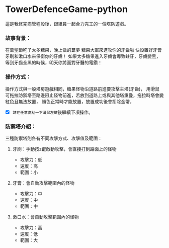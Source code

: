 # TowerDefenceGame-python
這是我修完商管程設後，跟組員一起合力完工的一個塔防遊戲。

### 故事背景：
在萬聖節吃了太多糖果，晚上做的噩夢
糖果大軍來進攻你的牙齒啦
快設置好牙膏牙刷和漱口水來保衛你的牙齒！
如果太多糖果進入牙齒會導致蛀牙，牙齒變黑，等到牙齒全黑的時候，明天你將面對牙醫的電鑽！

### 操作方式：
操作方式與一般塔房遊戲相同，糖果怪物沿道路前進要攻擊主塔(牙齒)，
用滑鼠可拖拉防禦塔至路邊阻止怪物前進，若放到道路上或與其他塔重疊，拖拉時塔會變紅色且無法放置，
顏色正常時才能放置，放置成功後會扣除金幣，
- [x] `請在任意處點一下滑鼠左鍵`後繼續下項操作。

### 防禦塔介紹：
三種防禦塔則各有不同攻擊方式、攻擊值及範圍：

1. 牙刷：手動按z鍵啟動攻擊，會直接打到路面上的怪物
    - 攻擊力：低
    - 速度：高
    - 範圍：小
  
2. 牙膏：會自動攻擊範圍內的怪物
    - 攻擊力：中
    - 速度：中
    - 範圍：中
  
3. 漱口水：會自動攻擊範圍內的怪物
    - 攻擊力：高
    - 速度：低
    - 範圍：大               
